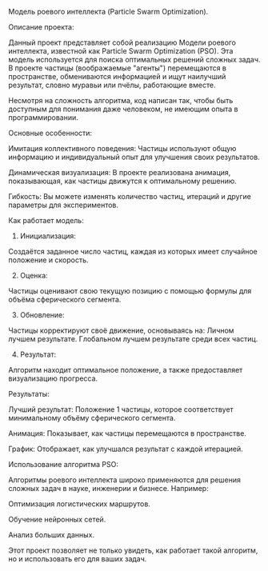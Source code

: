 Модель роевого интеллекта (Particle Swarm Optimization).

Описание проекта:

Данный проект представляет собой реализацию Модели роевого интеллекта, известной как Particle Swarm Optimization (PSO). Эта модель используется для поиска оптимальных решений сложных задач. В проекте частицы (воображаемые "агенты") перемещаются в пространстве, обмениваются информацией и ищут наилучший результат, словно муравьи или пчёлы, работающие вместе.

Несмотря на сложность алгоритма, код написан так, чтобы быть доступным для понимания даже человеком, не имеющим опыта в программировании.

Основные особенности:

Имитация коллективного поведения: Частицы используют общую информацию и индивидуальный опыт для улучшения своих результатов.

Динамическая визуализация: В проекте реализована анимация, показывающая, как частицы движутся к оптимальному решению.

Гибкость: Вы можете изменять количество частиц, итераций и другие параметры для экспериментов.

Как работает модель:

1. Инициализация:

Создаётся заданное число частиц, каждая из которых имеет случайное положение и скорость.

2. Оценка:

Частицы оценивают свою текущую позицию с помощью формулы для объёма сферического сегмента.

3. Обновление:

Частицы корректируют своё движение, основываясь на:
Личном лучшем результате.
Глобальном лучшем результате среди всех частиц.

4. Результат:

Алгоритм находит оптимальное положение, а также предоставляет визуализацию прогресса.

Результаты:

Лучший результат: 
Положение 1 частицы, которое соответствует минимальному объёму сферического сегмента.

Анимация: 
Показывает, как частицы перемещаются в пространстве.

График: 
Отображает, как улучшался результат с каждой итерацией.

Использование алгоритма PSO:

Алгоритмы роевого интеллекта широко применяются для решения сложных задач в науке, инженерии и бизнесе. Например:

Оптимизация логистических маршрутов.

Обучение нейронных сетей.

Анализ больших данных.
    
Этот проект позволяет не только увидеть, как работает такой алгоритм, но и использовать его для ваших задач.
